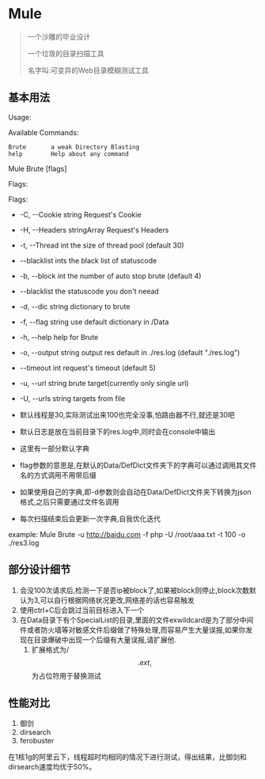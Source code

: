 # Mule

> 一个沙雕的毕业设计
>
> 一个垃圾的目录扫描工具
> 
> 名字叫:可变异的Web目录模糊测试工具



## 基本用法

Usage:

Available Commands:

    Brute       a weak Directory Blasting
    help        Help about any command

Mule Brute [flags]

Flags:


Flags:
   * -C, --Cookie string         Request's Cookie
   * -H, --Headers stringArray   Request's Headers
   * -t, --Thread int            the size of thread pool (default 30)
   * --blacklist ints        the black list of statuscode
   * -b, --block int             the number of auto stop brute (default 4)
   * --blacklist                 the statuscode you don't neead
   * -d, --dic string            dictionary to brute
   * -f, --flag string           use default dictionary in /Data
   * -h, --help                  help for Brute
   * -o, --output string         output res default in ./res.log (default "./res.log")
   * --timeout int           request's timeout (default 5)
   * -u, --url string            brute target(currently only single url)
   * -U, --urls string           targets from file



* 默认线程是30,实际测试出来100也完全没事,怕路由器不行,就还是30吧
* 默认日志是放在当前目录下的res.log中,同时会在console中输出
* 这里有一部分默认字典
* flag参数的意思是,在默认的Data/DefDict文件夹下的字典可以通过调用其文件名的方式调用不用带后缀
* 如果使用自己的字典,即-d参数则会自动在Data/DefDict文件夹下转换为json格式,之后只需要通过文件名调用
* 每次扫描结束后会更新一次字典,自我优化迭代

example:
Mule Brute -u http://baidu.com -f php -U /root/aaa.txt -t 100 -o ./res3.log


## 部分设计细节
1. 会没100次请求后,检测一下是否ip被block了,如果被block则停止,block次数默认为3,可以自行根据网络状况更改,网络差的话也容易触发
2. 使用ctrl+C后会跳过当前目标进入下一个
3. 在Data目录下有个SpecialList的目录,里面的文件exwildcard是为了部分中间件或者防火墙等对敏感文件后缀做了特殊处理,而容易产生大量误报,如果你发现在目录爆破中出现一个后缀有大量误报,请扩展他.
    1. 扩展格式为/$$.ext,$$为占位符用于替换测试




## 性能对比

1. 御剑
2. dirsearch
3. ferobuster

在1核1g的阿里云下，线程超时均相同的情况下进行测试，得出结果，比御剑和dirsearch速度均优于50%。